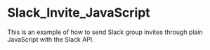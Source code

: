 # Slack_Invite_JavaScript
This is an example of how to send Slack group invites through plain JavaScript with the Slack API.
